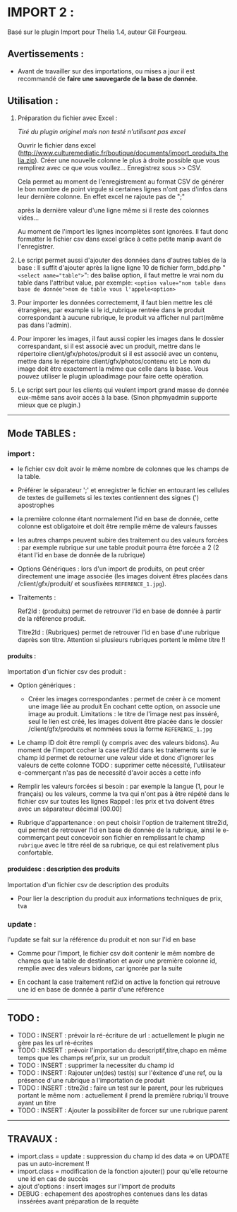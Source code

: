IMPORT 2 :
==========

Basé sur le plugin Import pour Thelia 1.4, auteur Gil Fourgeau.

Avertissements :
----------------

*   Avant de travailler sur des importations, ou mises a jour il est recommandé de **faire une sauvegarde de la base de donnée**.


Utilisation :
-------------

1.  Préparation du fichier avec Excel :
    
    *Tiré du plugin originel mais non testé n'utilisant pas excel*

    Ouvrir le fichier dans excel (http://www.culturemediatic.fr/boutique/documents/import_produits_thelia.zip).
    Créer une nouvelle colonne le plus à droite possible que vous remplirez avec ce que vous voullez... 
    Enregistrez sous >> CSV.
    
    Cela permet au moment de l'enregistrement au format CSV de générer le bon nombre de point virgule
    si certaines lignes n'ont pas d'infos dans leur dernière colonne. En effet excel ne rajoute pas de ";"
    
    après la dernière valeur d'une ligne même si il reste des colonnes vides...
    
    Au moment de l'import les lignes incomplètes sont ignorées.
    Il faut donc formatter le fichier csv dans excel grâce à cette petite manip avant de l'enregistrer.


2.  Le script permet aussi d'ajouter des données dans d'autres tables de la base :
    Il suffit d'ajouter après la ligne ligne 10 de fichier form_bdd.php "`<select name="table">`":
    des balise option, il faut mettre le vrai nom du table dans l'attribut value, par exemple:
    `<option value="nom table dans base de donnée">nom de table vous l'appele<option>`
	
3.  Pour importer les données correctememt, il faut bien mettre les clé étrangères, 
    par example si le id_rubrique rentrée dans le produit correspondant à aucune rubrique, le produit va afficher nul part(même pas dans l'admin).

4.  Pour imporer les images, il faut aussi copier les images dans le dossier correspandant, 
    si il est associé avec un produit, mettre dans le répertoire client/gfx/photos/produit
    si il est associé avec un contenu, mettre dans le répertoire client/gfx/photos/contenu
    etc
    Le nom du image doit être exactement la même que celle dans la base.
    Vous pouvez utiliser le plugin uploadimage pour faire cette opération.
 
5.  Le script sert pour les clients qui veulent import grand masse de donnée eux-même sans avoir accès à la base.
    (Sinon phpmyadmin supporte mieux que ce plugin.)


---------------------------------------------------------------------------------

## Mode TABLES :

### import :

* le fichier csv doit avoir le même nombre de colonnes que les champs de la table.

* Préférer le séparateur ';' et enregistrer le fichier en entourant les cellules de textes de guillemets si les textes
contiennent des signes (') apostrophes

* la première colonne étant normalement l'id en base de donnée, cette colonne est obligatoire et doit être remplie même de valeurs fausses

* les autres champs peuvent subire des traitement ou des valeurs forcées :
par exemple rubrique sur une table produit pourra être forcée a 2 (2 étant l'id en base de donnée de la rubrique)

* Options Génériques : lors d'un import de produits, on peut créer directement une image associée
(les images doivent êtres placées dans /client/gfx/produit/ et sousfixées `REFERENCE_1.jpg`).

* Traitements :

    Ref2Id
    : (produits) permet de retrouver l'id en base de donnée à partir de la référence produit.
    
    Titre2Id
    : (Rubriques) permet de retrouver l'id en base d'une rubrique daprès son titre.
    Attention si plusieurs rubriques portent le même titre !!

#### produits :

Importation d'un fichier csv des produit :

*   Option génériques :

    *   Créer les images correspondantes : permet de créer à ce moment une image liée au produit
        En cochant cette option, on associe une image au produit.
        Limitations : le titre de l'image nest pas insséré, seul le lien est créé,
        les images doivent être placée dans le dossier /client/gfx/produits et nommées sous la forme `REFERENCE_1.jpg`

*   Le champ ID doit être rempli (y compris avec des valeurs bidons).
    Au moment de l'import cocher la case ref2id dans les traitements sur le champ id
    permet de retourner une valeur vide et donc d'ignorer les valeurs de cette colonne
    TODO : supprimer cette nécessité, l'utilisateur e-commerçant n'as pas de necessité d'avoir accès a cette info

*   Remplir les valeurs forcées si besoin :
    par exemple la langue (1, pour le français) ou les valeurs,
    comme la tva qui n'ont pas à être répété dans le fichier csv sur toutes les lignes
    Rappel : les prix et tva doivent êtres avec un séparateur décimal [00.00]

*   Rubrique d'appartenance : on peut choisir l'option de traitement titre2id,
    qui permet de retrouver l'id en base de donnée de la rubrique, ainsi le e-commerçant peut concevoir son fichier
    en remplissant le champ `rubrique` avec le titre réel de sa rubrique, ce qui est relativement plus confortable.


#### produidesc : description des produits

Importation d'un fichier csv de description des produits

*   Pour lier la description du produit aux informations techniques de prix, tva



### update :

l'update se fait sur la référence du produit et non sur l'id en base

*   Comme pour l'import, le fichier csv doit contenir le mêm nombre de champs que la table de destination
    et avoir une première colonne id, remplie avec des valeurs bidons, car ignorée par la suite

*   En cochant la case traitement ref2id on active la fonction
    qui retrouve une id en base de donnée à partir d'une référence

------------------------------------------------------------------------------

TODO :
------

* TODO : INSERT : prévoir la ré-écriture de url : actuellement le plugin ne gère pas les url ré-écrites
* TODO : INSERT : prévoir l'importation du descriptif,titre,chapo en même temps que les champs ref,prix, sur un produit
* TODO : INSERT : supprimer la necessiter du champ id
* TODO : INSERT : Rajouter un(des) test(s) sur l'éxitence d'une ref, ou la présence d'une rubrique a l'importation de produit
* TODO : INSERT : titre2id : faire un test sur le parent, pour les rubriques portant le même nom :
actuellement il prend la première rubriqu'il trouve ayant un titre
* TODO : INSERT : Ajouter la possibiliter de forcer sur une rubrique parent

------------------------------------------------------------------------------

TRAVAUX :
---------
*   import.class = update : suppression du champ id des data => on UPDATE pas un auto-increment !!
*   import.class = modification de la fonction ajouter() pour qu'elle retourne une id en cas de succès
*   ajout d'options : insert images sur l'import de produits
*   DEBUG : echapement des apostrophes contenues dans les datas inssérées avant préparation de la requète



    
    

